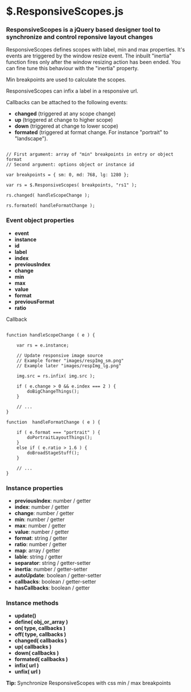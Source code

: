 # $.ResponsiveScopes.js

### ResponsiveScopes is a jQuery based designer tool to synchronize and control reponsive layout changes

ResponsiveScopes defines scopes with label, min and max properties. It's events are triggered by the window resize event. The inbuilt "inertia" function fires only after the window resizing action has been ended. You can fine tune this behaviour with the "inertia" property.

Min breakpoints are used to calculate the scopes.

ResponsiveScopes can infix a label in a responsive url.

Callbacks can be attached to the following events: 


- **changed** (triggered at any scope change)
- **up**  (triggered at change to higher scope)
- **down** (triggered at change to lower scope)
- **formated** (triggered at format change. For instance "portrait" to "landscape").


```

// First argument: array of "min" breakpoints in entry or object format
// Second argument: options object or instance id

var breakpoints = { sm: 0, md: 768, lg: 1280 };

var rs = $.ResponsiveScopes( breakpoints, "rs1" );

rs.changed( handleScopeChange );

rs.formated( handleFormatChange );

```

### Event object properties

- **event**
- **instance**
- **id**
- **label**
- **index**
- **previousIndex**
- **change**
- **min**
- **max**
- **value**
- **format**
- **previousFormat**
- **ratio**


Callback

```

function handleScopeChange ( e ) {
    
    var rs = e.instance;
    
    // Update responsive image source
    // Example former "images/respImg_sm.png"
    // Example later "images/respImg_lg.png"
    
    img.src = rs.infix( img.src );
    
    if ( e.change > 0 && e.index === 2 ) {
        doBigChangeThings();
    }
    
    // ...
}

function  handleFormatChange ( e ) {
    
    if ( e.format === "portrait" ) {
        doPortraitLayoutThings();
    }
    else if ( e.ratio > 1.6 ) {
        doBroadStageStuff();
    }
    
    // ...
}

```

### Instance properties

- **previousIndex**:  number / getter
- **index**:  number / getter
- **change**:  number / getter
- **min**:  number / getter
- **max**:  number / getter
- **value**:  number / getter
- **format**: string / getter
- **ratio**: number / getter
- **map**:  array / getter
- **lable**:  string / getter
- **separator**:  string / getter-setter
- **inertia**:  number / getter-setter
- **autoUpdate**:  boolean / getter-setter
- **callbacks**:  boolean / getter-setter
- **hasCallbacks**:  boolean / getter

### Instance methods

- **update()**
- **define( obj_or_array )**
- **on( type, callbacks )**
- **off( type, callbacks )**
- **changed( callbacks )**
- **up( callbacks )**
- **down( callbacks )**
- **formated( callbacks )**
- **infix( url )**
- **unfix( url )**

**Tip:** Synchronize ResponsiveScopes with css min / max breakpoints